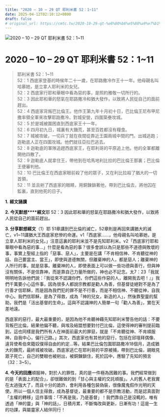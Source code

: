 ```yaml
---
title: "2020 – 10 – 29 QT 耶利米書 52：1~11"
date: 2025-04-12T02:10:12+0800
draft: false
# original_url: https://cmtc.tw/2020-10-29-qt-%e8%80%b6%e5%88%a9%e7%b1%b3%e6%9b%b8-52%ef%bc%9a111
---
```


![2020 – 10 – 29 QT 耶利米書 52：1~11](/images/qt.jpg   "2020 – 10 – 29 QT 耶利米書 52：1~11")

# 2020 – 10 – 29 QT 耶利米書 52：1~11

> 耶利米書 52：1~11  
> 52：1 西底家登基的時候年二十一歲，在耶路撒冷作王十一年。他母親名叫哈慕她，是立拿人耶利米的女兒。  
> 52：2 西底家行耶和華眼中看為惡的事，是照約雅敬一切所行的。  
> 52：3 因此耶和華的怒氣在耶路撒冷和猶大發作，以致將人民從自己的面前趕出。  
> 52：4 西底家背叛巴比倫王。他作王第九年十月初十日，巴比倫王尼布甲尼撒率領全軍來攻擊耶路撒冷，對城安營，四圍築壘攻城。  
> 52：5 於是城被圍困直到西底家王十一年。  
> 52：6 四月初九日，城裏有大饑荒，甚至百姓都沒有糧食。  
> 52：7 城被攻破，一切兵丁就在夜間從靠近王園兩城中間的門，出城逃跑；迦勒底人正在四圍攻城。他們就往亞拉巴逃去。  
> 52：8 迦勒底的軍隊追趕西底家王，在耶利哥的平原追上他。他的全軍都離開他四散了。  
> 52：9 迦勒底人就拿住王，帶他到在哈馬地利比拉的巴比倫王那裏；巴比倫王便審判他。  
> 52：10 巴比倫王在西底家眼前殺了他的眾子，又在利比拉殺了猶大的一切首領，  
> 52：11 並且剜了西底家的眼睛，用銅鍊鎖著他，帶到巴比倫去，將他囚在監裏，直到他死的日子。

**1.** **經文誦讀**

**2. 今天默想****經文**耶 52：3 因此耶和華的怒氣在耶路撒冷和猶大發作，以致將人民從自己的面前趕出。

**3. 分享默想經文**（1）耶 51章講到巴比倫的滅亡，52章則是再回來講猶大的滅亡，v1~11講猶大王西底家悲慘的命運。v1「西底家……，他母親名叫哈慕她，是立拿人耶利米的女兒。」注意這裏的耶利米並不是先知耶利米。v2「西底家行耶和華眼中看為惡的事…」什麼是看為惡的事？很多會誤以為只是那些不道德與敗壞的事，事實上聖經上指的「惡事、惡人」，主要是在講「不肯相信神、不肯聽從神的話、自己要當主、當王」，即使與道德無關，但離棄神的人，都是惡人；離棄神的人所行的事，就是惡事。離棄神的人，即使表面上可以做一些功德與善行，但與神沒有關係，不是信靠神，而是靠自己力量所做的，神也必不記念。太7：23「我就明明地告訴他們說：『我從來不認識你們，你們這些作惡的人，離開我去吧！』」我們千萬要小心這件事，因為很多人都說宗教都是勸人為善，但基督徒絕對不是為了行善才信耶穌，而是因為我們犯的罪不是不行善，而是不相信神、不聽從神，自我中心。我們信耶穌，是為了得救，成為「神的兒女，新造的人」，然後靠聖靈的幫助，我們是「活出基督的生命」。這與不認識神的人簡單一句「勸人為善」，實在天差地遠。

西底家的惡行，最大最重要的，是因為他不肯聽神藉先知耶利米警告他的話：不要背叛巴比倫，結果他偏不聽，與埃及結盟想要對付巴比倫，這使得神的審判提前臨到，這也同樣是我們所有人在神面前最大的罪惡，就是「不肯聽從神、不肯順服神，自我中心，偏行己路。」其次，西底家也有其他的惡行，包括在邱壇拜偶像、違背使希伯來籍奴僕得自由的約定…等。結果巴比倫包圍耶路撒冷18個月，造成猶大的饑荒，最終城被攻破。西底家逃亡在耶利哥的平原被捕，帶到巴比倫，親眼見眾子死亡，自己的雙眼也被剜出，被銅鍊鎖住，死於囚中，應驗了先知的預言（32：3~5）。

**4. 今天的回應**順服神，對於人的罪性，真的是一件極為困難的事。我們經常做到的是「表面上的配合」，卻很難做的到「甘心與主權的交託順服」。人的舊人老我實在太過強大了，而且十分的詭詐，會利用各種包裝偽裝，很像魔鬼假作光明的天使。所以一個人信主得救，成為基督徒，最重要的都不是宗教活動，而是認真面對「主權的轉移」這件事情：「不再是我，乃是基督」！我們靠自己是沒輒的，唯有透過「神的靈」與「神的話」，日積月累，不斷悔改與更新，日漸有功！這是一生的功課，與屬靈家人結伴同行！